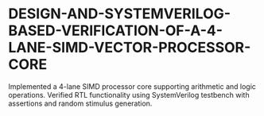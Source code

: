# DESIGN-AND-SYSTEMVERILOG-BASED-VERIFICATION-OF-A-4-LANE-SIMD-VECTOR-PROCESSOR-CORE
Implemented a 4-lane SIMD processor core supporting arithmetic and logic operations. Verified RTL  functionality using SystemVerilog testbench with assertions and random stimulus generation.
